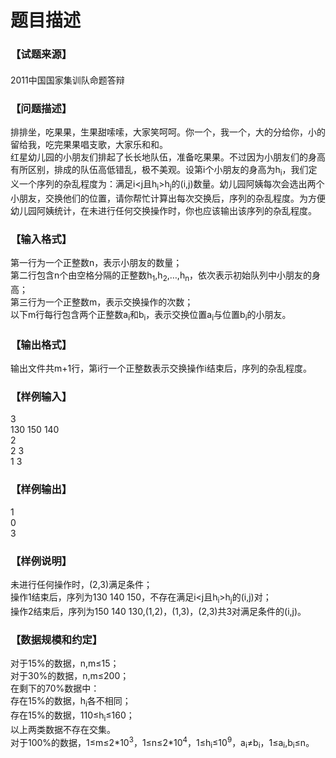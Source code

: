 # 题目描述


<div class="content">
<!--begin main-->
<!-- InstanceBeginEditable name="content" -->
<h3>
【试题来源】
</h3>
<div id="psrc" style="margin-top:20px;display:block;">
<div class="pdcont">
2011中国国家集训队命题答辩
</div>
</div>
<div id="pinputs" style="display:none;">
<div class="pdsec">
输入数据
</div>
<div class="pdcont">
<span class="notice"> 这是一道提交答案的试题，下面给出了该题的输入数据：</span> 
</div>
<div id="inputlist" class="pddata">
</div>
</div>
<div id="pcont1" style="margin-top:20px;display:block;">
<h3>
【问题描述】
</h3>
<div class="pdcont">
排排坐，吃果果，生果甜嗦嗦，大家笑呵呵。你一个，我一个，大的分给你，小的留给我，吃完果果唱支歌，大家乐和和。<br/>
红星幼儿园的小朋友们排起了长长地队伍，准备吃果果。不过因为小朋友们的身高有所区别，排成的队伍高低错乱，极不美观。设第i个小朋友的身高为h<sub>i</sub>，我们定义一个序列的杂乱程度为：满足i&lt;j且h<sub>i</sub>&gt;h<sub>j</sub>的(i,j)数量。幼儿园阿姨每次会选出两个小朋友，交换他们的位置，请你帮忙计算出每次交换后，序列的杂乱程度。为方便幼儿园阿姨统计，在未进行任何交换操作时，你也应该输出该序列的杂乱程度。
</div>
<h3>
【输入格式】
</h3>
<div class="pdcont">
第一行为一个正整数n，表示小朋友的数量；<br/>
第二行包含n个由空格分隔的正整数h<sub>1</sub>,h<sub>2</sub>,…,h<sub>n</sub>，依次表示初始队列中小朋友的身高；<br/>
第三行为一个正整数m，表示交换操作的次数；<br/>
以下m行每行包含两个正整数a<sub>i</sub>和b<sub>i­</sub>，表示交换位置a<sub>i</sub>与位置b<sub>i</sub>的小朋友。
</div>
<h3>
【输出格式】
</h3>
<div class="pdcont">
输出文件共m+1行，第i行一个正整数表示交换操作i结束后，序列的杂乱程度。
</div>
<h3>
【样例输入】
</h3>
<div class="pddata">
3<br/>
130 150 140<br/>
2<br/>
2 3<br/>
1 3
</div>
<h3>
【样例输出】
</h3>
<div class="pddata">
1<br/>
0<br/>
3
</div>
<h3>
【样例说明】
</h3>
<div class="pdcont">
未进行任何操作时，(2,3)满足条件；<br/>
操作1结束后，序列为130 140 150，不存在满足i&lt;j且h<sub>i</sub>&gt;h<sub>j</sub>的(i,j)对；<br/>
操作2结束后，序列为150 140 130,(1,2)，(1,3)，(2,3)共3对满足条件的(i,j)。
</div>
<h3>
【数据规模和约定】
</h3>
<div class="pdcont">
对于15%的数据，n,m≤15；<br/>
对于30%的数据，n,m≤200；<br/>
在剩下的70%数据中：<br/>
存在15%的数据，h<sub>i</sub>各不相同；<br/>
存在15%的数据，110≤h<sub>i</sub>≤160；<br/>
以上两类数据不存在交集。<br/>
对于100%的数据，1≤m≤2*10<sup>3</sup>，1≤n≤2*10<sup>4</sup>，1≤h<sub>i</sub>≤10<sup>9</sup>，a<sub>i</sub>≠b<sub>i</sub>，1≤a<sub>i</sub>,b<sub>i</sub>≤n。
</div>
</div>
<div id="pcont2" style="margin-top:20px;display:none;">
<p class="NOI">
<span style="font-family:黑体;">【问题描述】</span><span lang="EN-US"></span> 
</p>
<p class="NOI0">
<span style="font-family:宋体;">排排坐，吃果果，生果甜嗦嗦，大家笑呵呵。你一个，我一个，大的分给你，小的留给我，吃完果果唱支歌，大家乐和和。</span><span lang="EN-US"></span> 
</p>
<p class="NOI0">
<span style="font-family:宋体;">红星幼儿园的小朋友们排起了长长地队伍，准备吃果果。不过因为小朋友们的身高有所区别，排成的队伍高低错乱，极不美观。设第</span><span lang="EN-US">i</span><span style="font-family:宋体;">个小朋友的身高为</span><span lang="EN-US">h<sub>i</sub></span><span style="font-family:宋体;">，我们定义一个序列的杂乱程度为：满足</span><span lang="EN-US">i&lt;j</span><span style="font-family:宋体;">且</span><span lang="EN-US">h<sub>i</sub>&gt;h<sub>j</sub></span><span style="font-family:宋体;">的</span><span lang="EN-US">(i,j)</span><span style="font-family:宋体;">数量。幼儿园阿姨每次会选出两个小朋友，交换他们的位置，请你帮忙计算出每次交换后，序列的杂乱程度。为方便幼儿园阿姨统计，在未进行任何交换操作时，你也应该输出该序列的杂乱程度。</span><span lang="EN-US"></span> 
</p>
<p class="NOI">
<span style="font-family:黑体;">【输入格式】</span><span lang="EN-US"></span> 
</p>
<p class="NOI0">
<span style="font-family:宋体;">第一行为一个正整数</span><span lang="EN-US">n</span><span style="font-family:宋体;">，表示小朋友的数量；</span><span lang="EN-US"></span> 
</p>
<p class="NOI0">
<span style="font-family:宋体;">第二行包含</span><span lang="EN-US">n</span><span style="font-family:宋体;">个由空格分隔的正整数</span><span lang="EN-US">h<sub>1</sub>,h<sub>2</sub>,…,h<sub>n</sub></span><span style="font-family:宋体;">，依次表示初始队列中小朋友的身高；</span><span lang="EN-US"></span> 
</p>
<p class="NOI0">
<span style="font-family:宋体;">第三行为一个正整数</span><span lang="EN-US">m</span><span style="font-family:宋体;">，表示交换操作的次数；</span><span lang="EN-US"></span> 
</p>
<p class="NOI0">
<span style="font-family:宋体;">以下</span><span lang="EN-US">m</span><span style="font-family:宋体;">行每行包含两个正整数</span><span lang="EN-US">a<sub>i</sub></span><span style="font-family:宋体;">和</span><span lang="EN-US">b<sub>i­</sub></span><span style="font-family:宋体;">，表示交换位置</span><span lang="EN-US">a<sub>i</sub></span><span style="font-family:宋体;">与位置</span><span lang="EN-US">b<sub>i</sub></span><span style="font-family:宋体;">的小朋友。</span><span lang="EN-US"></span> 
</p>
<p class="NOI">
<span style="font-family:黑体;">【输出格式】</span><span lang="EN-US"></span> 
</p>
<p class="NOI0">
<span style="font-family:宋体;">输出文件共</span><span lang="EN-US">m</span><span style="font-family:宋体;">行，第</span><span lang="EN-US">i</span><span style="font-family:宋体;">行一个正整数表示交换操作</span><span lang="EN-US">i</span><span style="font-family:宋体;">结束后，序列的杂乱程度。</span><span lang="EN-US"></span> 
</p>
<p class="NOI">
<span style="font-family:黑体;">【样例输入】</span><span lang="EN-US"></span> 
</p>
<p class="NOI1">
<span lang="EN-US">3</span> 
</p>
<p class="NOI1">
<span lang="EN-US">130 150 140</span> 
</p>
<p class="NOI1">
<span lang="EN-US">2</span> 
</p>
<p class="NOI1">
<span lang="EN-US">2 3</span> 
</p>
<p class="NOI1">
<span lang="EN-US">1 3</span> 
</p>
<p class="NOI">
<span style="font-family:黑体;">【样例输出】</span><span lang="EN-US"></span> 
</p>
<p class="NOI1">
<span lang="EN-US">1</span> 
</p>
<p class="NOI1">
<span lang="EN-US">0</span> 
</p>
<p class="NOI1">
<span lang="EN-US">3</span> 
</p>
<p class="NOI">
<span style="font-family:黑体;">【样例说明】</span><span lang="EN-US"></span> 
</p>
<p class="NOI0">
<span style="font-family:宋体;">未进行任何操作时，</span><span lang="EN-US">(2,3)</span><span style="font-family:宋体;">满足条件；</span><span lang="EN-US"></span> 
</p>
<p class="NOI0">
<span style="font-family:宋体;">操作</span><span lang="EN-US">1</span><span style="font-family:宋体;">结束后，序列为</span><span lang="EN-US">130 140 150</span><span style="font-family:宋体;">，不存在满足</span><span lang="EN-US">i&lt;j</span><span style="font-family:宋体;">且</span><span lang="EN-US">h<sub>i</sub>&gt;h<sub>j</sub></span><span style="font-family:宋体;">的</span><span lang="EN-US">(i,j)</span><span style="font-family:宋体;">对；</span><span lang="EN-US"></span> 
</p>
<p class="NOI0">
<span style="font-family:宋体;">操作</span><span lang="EN-US">2</span><span style="font-family:宋体;">结束后，序列为</span><span lang="EN-US">150 140 130,(1,2)</span><span style="font-family:宋体;">，</span><span lang="EN-US">(1,3)</span><span style="font-family:宋体;">，</span><span lang="EN-US">(2,3)</span><span style="font-family:宋体;">共</span><span lang="EN-US">3</span><span style="font-family:宋体;">对满足条件的</span><span lang="EN-US">(i,j)</span><span style="font-family:宋体;">。</span><span lang="EN-US"></span> 
</p>
<p class="NOI">
<span style="font-family:黑体;">【数据规模和约定】</span><span lang="EN-US"></span> 
</p>
<p class="NOI0">
<span style="font-family:宋体;">对于</span><span lang="EN-US">15%</span><span style="font-family:宋体;">的数据，</span><span lang="EN-US">n,m</span><span style="font-family:宋体;">≤</span><span lang="EN-US">15</span><span style="font-family:宋体;">；</span><span lang="EN-US"></span> 
</p>
<p class="NOI0">
<span style="font-family:宋体;">对于</span><span lang="EN-US">30%</span><span style="font-family:宋体;">的数据，</span><span lang="EN-US">n,m</span><span style="font-family:宋体;">≤</span><span lang="EN-US">200</span><span style="font-family:宋体;">；</span><span lang="EN-US"></span> 
</p>
<p class="NOI0">
<span style="font-family:宋体;">在剩下的</span><span lang="EN-US">70%</span><span style="font-family:宋体;">数据中：</span><span lang="EN-US"></span> 
</p>
<p class="NOI0">
<span style="font-family:宋体;">存在</span><span lang="EN-US">15%</span><span style="font-family:宋体;">的数据，</span><span lang="EN-US">h<sub>i</sub></span><span style="font-family:宋体;">各不相同；</span><span lang="EN-US"></span> 
</p>
<p class="NOI0">
<span style="font-family:宋体;">存在</span><span lang="EN-US">15%</span><span style="font-family:宋体;">的数据，</span><span lang="EN-US">110</span><span style="font-family:宋体;">≤</span><span lang="EN-US">h<sub>i</sub></span><span style="font-family:宋体;">≤</span><span lang="EN-US">160</span><span style="font-family:宋体;">；</span><span lang="EN-US"></span> 
</p>
<p class="NOI0">
<span style="font-family:宋体;">以上两类数据不存在交集。</span><span lang="EN-US"></span> 
</p>
<p class="NOI0">
<span style="font-family:宋体;">对于</span><span lang="EN-US">100%</span><span style="font-family:宋体;">的数据，</span><span lang="EN-US">1</span><span style="font-family:宋体;">≤</span><span lang="EN-US">m</span><span style="font-family:宋体;">≤</span><span lang="EN-US">2*10<sup>3</sup></span><span style="font-family:宋体;">，</span><span lang="EN-US">1</span><span style="font-family:宋体;">≤</span><span lang="EN-US">n</span><span style="font-family:宋体;">≤</span><span lang="EN-US">2*10<sup>4</sup></span><span style="font-family:宋体;">，</span><span lang="EN-US">1</span><span style="font-family:宋体;">≤</span><span lang="EN-US">h<sub>i</sub></span><span style="font-family:宋体;">≤</span><span lang="EN-US">10<sup>9</sup></span><span style="font-family:宋体;">，</span><span lang="EN-US">a<sub>i</sub></span><span style="font-family:宋体;">≠</span><span lang="EN-US">b<sub>i</sub></span><span style="font-family:宋体;">，</span><span lang="EN-US">1</span><span style="font-family:宋体;">≤</span><span lang="EN-US">a<sub>i</sub>,b<sub>i</sub></span><span style="font-family:宋体;">≤</span><span lang="EN-US">n</span><span style="font-family:宋体;">。</span><span lang="EN-US"></span> 
</p>
</div>
</div>

